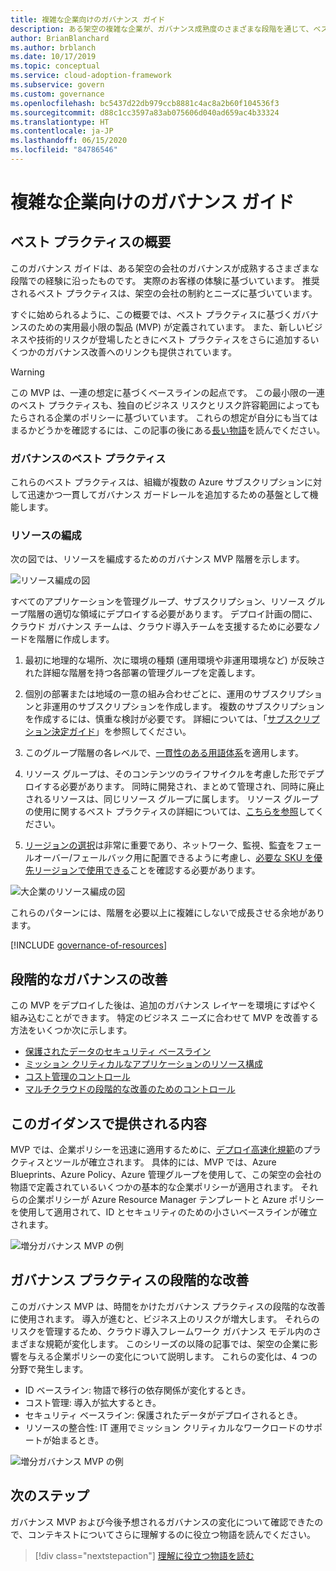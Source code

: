 ```yaml
---
title: 複雑な企業向けのガバナンス ガイド
description: ある架空の複雑な企業が、ガバナンス成熟度のさまざまな段階を通じて、ベスト プラクティスに基づいて実用最小限の製品 (MVP) を定義していきます。
author: BrianBlanchard
ms.author: brblanch
ms.date: 10/17/2019
ms.topic: conceptual
ms.service: cloud-adoption-framework
ms.subservice: govern
ms.custom: governance
ms.openlocfilehash: bc5437d22db979ccb8881c4ac8a2b60f104536f3
ms.sourcegitcommit: d88c1cc3597a83ab075606d040ad659ac4b33324
ms.translationtype: HT
ms.contentlocale: ja-JP
ms.lasthandoff: 06/15/2020
ms.locfileid: "84786546"
---
```

# <a name="governance-guide-for-complex-enterprises"></a>複雑な企業向けのガバナンス ガイド

## <a name="overview-of-best-practices"></a>ベスト プラクティスの概要

このガバナンス ガイドは、ある架空の会社のガバナンスが成熟するさまざまな段階での経験に沿ったものです。 実際のお客様の体験に基づいています。 推奨されるベスト プラクティスは、架空の会社の制約とニーズに基づいています。

すぐに始められるように、この概要では、ベスト プラクティスに基づくガバナンスのための実用最小限の製品 (MVP) が定義されています。 また、新しいビジネスや技術的リスクが登場したときにベスト プラクティスをさらに追加するいくつかのガバナンス改善へのリンクも提供されています。

> [!WARNING]
> この MVP は、一連の想定に基づくベースラインの起点です。 この最小限の一連のベスト プラクティスも、独自のビジネス リスクとリスク許容範囲によってもたらされる企業のポリシーに基づいています。 これらの想定が自分にも当てはまるかどうかを確認するには、この記事の後にある[長い物語](./narrative.md)を読んでください。

### <a name="governance-best-practices"></a>ガバナンスのベスト プラクティス

これらのベスト プラクティスは、組織が複数の Azure サブスクリプションに対して迅速かつ一貫してガバナンス ガードレールを追加するための基盤として機能します。

### <a name="resource-organization"></a>リソースの編成

次の図では、リソースを編成するためのガバナンス MVP 階層を示します。

![リソース編成の図](../../../_images/govern/resource-organization.png)

すべてのアプリケーションを管理グループ、サブスクリプション、リソース グループ階層の適切な領域にデプロイする必要があります。 デプロイ計画の間に、クラウド ガバナンス チームは、クラウド導入チームを支援するために必要なノードを階層に作成します。

1. 最初に地理的な場所、次に環境の種類 (運用環境や非運用環境など) が反映された詳細な階層を持つ各部署の管理グループを定義します。

1. 個別の部署または地域の一意の組み合わせごとに、運用のサブスクリプションと非運用のサブスクリプションを作成します。 複数のサブスクリプションを作成するには、慎重な検討が必要です。 詳細については、「[サブスクリプション決定ガイド](../../../decision-guides/subscriptions/index.md)」を参照してください。

1. このグループ階層の各レベルで、[一貫性のある用語体系](../../../ready/azure-best-practices/naming-and-tagging.md)を適用します。

1. リソース グループは、そのコンテンツのライフサイクルを考慮した形でデプロイする必要があります。 同時に開発され、まとめて管理され、同時に廃止されるリソースは、同じリソース グループに属します。 リソース グループの使用に関するベスト プラクティスの詳細については、[こちらを参照](../../../decision-guides/resource-consistency/index.md)してください。

1. [リージョンの選択](../../../migrate/azure-best-practices/multiple-regions.md)は非常に重要であり、ネットワーク、監視、監査をフェールオーバー/フェールバック用に配置できるように考慮し、[必要な SKU を優先リージョンで使用できる](https://azure.microsoft.com/global-infrastructure/services)ことを確認する必要があります。

![大企業のリソース編成の図](../../../_images/govern/large-enterprise-resource-organization.png)

これらのパターンには、階層を必要以上に複雑にしないで成長させる余地があります。

[!INCLUDE [governance-of-resources](../../../../includes/governance-of-resources.md)]

<!-- See comments for suggestion to possibly add here -->

## <a name="incremental-governance-improvements"></a>段階的なガバナンスの改善

この MVP をデプロイした後は、追加のガバナンス レイヤーを環境にすばやく組み込むことができます。 特定のビジネス ニーズに合わせて MVP を改善する方法をいくつか次に示します。

- [保護されたデータのセキュリティ ベースライン](./security-baseline-improvement.md)
- [ミッション クリティカルなアプリケーションのリソース構成](./resource-consistency-improvement.md)
- [コスト管理のコントロール](./cost-management-improvement.md)
- [マルチクラウドの段階的な改善のためのコントロール](./multicloud-improvement.md)

## <a name="what-does-this-guidance-provide"></a>このガイダンスで提供される内容

MVP では、企業ポリシーを迅速に適用するために、[デプロイ高速化規範](../../deployment-acceleration/index.md)のプラクティスとツールが確立されます。 具体的には、MVP では、Azure Blueprints、Azure Policy、Azure 管理グループを使用して、この架空の会社の物語で定義されているいくつかの基本的な企業ポリシーが適用されます。 それらの企業ポリシーが Azure Resource Manager テンプレートと Azure ポリシーを使用して適用されて、ID とセキュリティのための小さいベースラインが確立されます。

![増分ガバナンス MVP の例](../../../_images/govern/governance-mvp.png)

## <a name="incremental-improvements-to-governance-practices"></a>ガバナンス プラクティスの段階的な改善

このガバナンス MVP は、時間をかけたガバナンス プラクティスの段階的な改善に使用されます。 導入が進むと、ビジネス上のリスクが増大します。 それらのリスクを管理するため、クラウド導入フレームワーク ガバナンス モデル内のさまざまな規範が変化します。 このシリーズの以降の記事では、架空の企業に影響を与える企業ポリシーの変化について説明します。 これらの変化は、4 つの分野で発生します。

- ID ベースライン: 物語で移行の依存関係が変化するとき。
- コスト管理: 導入が拡大するとき。
- セキュリティ ベースライン: 保護されたデータがデプロイされるとき。
- リソースの整合性: IT 運用でミッション クリティカルなワークロードのサポートが始まるとき。

![増分ガバナンス MVP の例](../../../_images/govern/governance-improvement-large.png)

## <a name="next-steps"></a>次のステップ

ガバナンス MVP および今後予想されるガバナンスの変化について確認できたので、コンテキストについてさらに理解するのに役立つ物語を読んでください。

> [!div class="nextstepaction"]
> [理解に役立つ物語を読む](./narrative.md)
